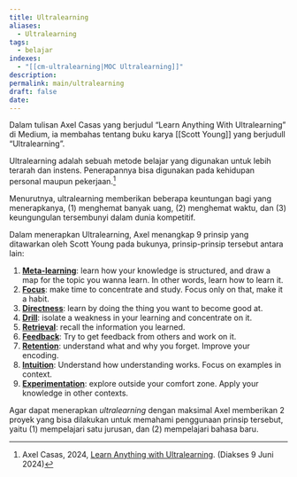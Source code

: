 ```yaml
---
title: Ultralearning
aliases:
  - Ultralearning
tags:
  - belajar
indexes:
  - "[[cm-ultralearning|MOC Ultralearning]]"
description: 
permalink: main/ultralearning
draft: false
date:
---
```

Dalam tulisan Axel Casas yang berjudul “Learn Anything With Ultralearning” di Medium, ia membahas tentang buku karya [[Scott Young]] yang berjudull “Ultralearning”.

Ultralearning adalah sebuah metode belajar yang digunakan untuk lebih terarah dan instens. Penerapannya bisa digunakan pada kehidupan personal maupun pekerjaan.[^1]

Menurutnya, ultralearning memberikan beberapa keuntungan bagi yang menerapkanya, (1) menghemat banyak uang, (2) menghemat waktu, dan (3) keungungulan tersembunyi dalam dunia kompetitif.

Dalam menerapkan Ultralearning, Axel menangkap 9 prinsip yang ditawarkan oleh Scott Young pada bukunya, prinsip-prinsip tersebut antara lain:
1. [**Meta-learning**](https://medium.com/long-sweet-valuable/ultralearning-principle-n1-meta-learning-9bef8d23dc53): learn how your knowledge is structured, and draw a map for the topic you wanna learn. In other words, learn how to learn it.
2. [**Focus**](https://medium.com/cogni-tiva/ultralearning-principle-n2-focus-ff9dcee1d356): make time to concentrate and study. Focus only on that, make it a habit.
3. [**Directness**](https://medium.com/@axel.em.casas/ultralearning-principle-n3-directness-37b65ba848f6): learn by doing the thing you want to become good at.
4. [**Drill**](https://medium.com/cogni-tiva/ultralearning-principle-n4-drill-69f83d7904ec): isolate a weakness in your learning and concentrate on it.
5. [**Retrieval**](https://medium.com/illumination/ultralearning-principle-n5-retrieval-fcc8191d3ef6): recall the information you learned.
6. [**Feedback**](https://medium.com/cogni-tiva/ultralearning-principle-n6-feedback-8e9c343ace55): Try to get feedback from others and work on it.
7. [**Retention**](https://medium.com/p/5b45203c062a): understand what and why you forget. Improve your encoding.
8. [**Intuition**](https://medium.com/cogni-tiva/ultralearning-principle-n8-intuition-f2f0952c405d): Understand how understanding works. Focus on examples in context.
9. [**Experimentation**](https://medium.com/cogni-tiva/ultralearning-principle-n9-experimentation-5a46de818472): explore outside your comfort zone. Apply your knowledge in other contexts.


Agar dapat menerapkan *ultralearning* dengan maksimal Axel memberikan 2 proyek yang bisa dilakukan untuk memahami penggunaan prinsip tersebut, yaitu (1) mempelajari satu jurusan, dan (2) mempelajari bahasa baru.




[^1]: Axel Casas, 2024, [Learn Anything with Ultralearning](https://medium.com/cogni-tiva/learn-anything-with-ultralearning-bcab0b2c4a65). (Diakses 9 Juni 2024)